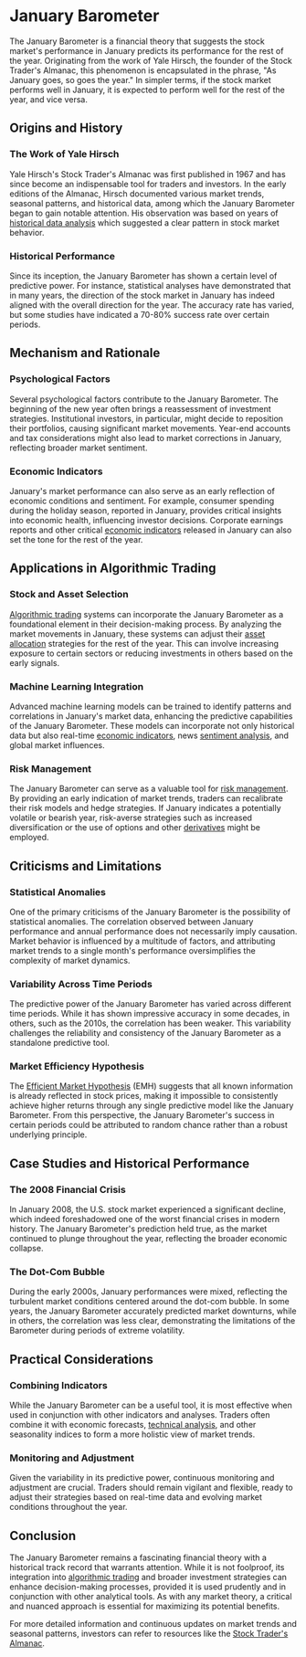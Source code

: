 # January Barometer

The January Barometer is a financial theory that suggests the stock market's performance in January predicts its performance for the rest of the year. Originating from the work of Yale Hirsch, the founder of the Stock Trader's Almanac, this phenomenon is encapsulated in the phrase, "As January goes, so goes the year." In simpler terms, if the stock market performs well in January, it is expected to perform well for the rest of the year, and vice versa.

## Origins and History

### The Work of Yale Hirsch

Yale Hirsch's Stock Trader's Almanac was first published in 1967 and has since become an indispensable tool for traders and investors. In the early editions of the Almanac, Hirsch documented various market trends, seasonal patterns, and historical data, among which the January Barometer began to gain notable attention. His observation was based on years of [historical data analysis](../h/historical_data_analysis.md) which suggested a clear pattern in stock market behavior.

### Historical Performance

Since its inception, the January Barometer has shown a certain level of predictive power. For instance, statistical analyses have demonstrated that in many years, the direction of the stock market in January has indeed aligned with the overall direction for the year. The accuracy rate has varied, but some studies have indicated a 70-80% success rate over certain periods.

## Mechanism and Rationale

### Psychological Factors

Several psychological factors contribute to the January Barometer. The beginning of the new year often brings a reassessment of investment strategies. Institutional investors, in particular, might decide to reposition their portfolios, causing significant market movements. Year-end accounts and tax considerations might also lead to market corrections in January, reflecting broader market sentiment.

### Economic Indicators

January's market performance can also serve as an early reflection of economic conditions and sentiment. For example, consumer spending during the holiday season, reported in January, provides critical insights into economic health, influencing investor decisions. Corporate earnings reports and other critical [economic indicators](../e/economic_indicators.md) released in January can also set the tone for the rest of the year.

## Applications in Algorithmic Trading

### Stock and Asset Selection

[Algorithmic trading](../a/algorithmic_trading.md) systems can incorporate the January Barometer as a foundational element in their decision-making process. By analyzing the market movements in January, these systems can adjust their [asset allocation](../a/asset_allocation.md) strategies for the rest of the year. This can involve increasing exposure to certain sectors or reducing investments in others based on the early signals.

### Machine Learning Integration

Advanced machine learning models can be trained to identify patterns and correlations in January's market data, enhancing the predictive capabilities of the January Barometer. These models can incorporate not only historical data but also real-time [economic indicators](../e/economic_indicators.md), news [sentiment analysis](../s/sentiment_analysis.md), and global market influences.

### Risk Management

The January Barometer can serve as a valuable tool for [risk management](../r/risk_management.md). By providing an early indication of market trends, traders can recalibrate their risk models and hedge strategies. If January indicates a potentially volatile or bearish year, risk-averse strategies such as increased diversification or the use of options and other [derivatives](../d/derivatives.md) might be employed.

## Criticisms and Limitations

### Statistical Anomalies

One of the primary criticisms of the January Barometer is the possibility of statistical anomalies. The correlation observed between January performance and annual performance does not necessarily imply causation. Market behavior is influenced by a multitude of factors, and attributing market trends to a single month's performance oversimplifies the complexity of market dynamics.

### Variability Across Time Periods

The predictive power of the January Barometer has varied across different time periods. While it has shown impressive accuracy in some decades, in others, such as the 2010s, the correlation has been weaker. This variability challenges the reliability and consistency of the January Barometer as a standalone predictive tool.

### Market Efficiency Hypothesis

The [Efficient Market Hypothesis](../e/efficient_market_hypothesis.md) (EMH) suggests that all known information is already reflected in stock prices, making it impossible to consistently achieve higher returns through any single predictive model like the January Barometer. From this perspective, the January Barometer's success in certain periods could be attributed to random chance rather than a robust underlying principle.

## Case Studies and Historical Performance

### The 2008 Financial Crisis

In January 2008, the U.S. stock market experienced a significant decline, which indeed foreshadowed one of the worst financial crises in modern history. The January Barometer's prediction held true, as the market continued to plunge throughout the year, reflecting the broader economic collapse.

### The Dot-Com Bubble

During the early 2000s, January performances were mixed, reflecting the turbulent market conditions centered around the dot-com bubble. In some years, the January Barometer accurately predicted market downturns, while in others, the correlation was less clear, demonstrating the limitations of the Barometer during periods of extreme volatility.

## Practical Considerations

### Combining Indicators

While the January Barometer can be a useful tool, it is most effective when used in conjunction with other indicators and analyses. Traders often combine it with economic forecasts, [technical analysis](../t/technical_analysis.md), and other seasonality indices to form a more holistic view of market trends.

### Monitoring and Adjustment

Given the variability in its predictive power, continuous monitoring and adjustment are crucial. Traders should remain vigilant and flexible, ready to adjust their strategies based on real-time data and evolving market conditions throughout the year.

## Conclusion

The January Barometer remains a fascinating financial theory with a historical track record that warrants attention. While it is not foolproof, its integration into [algorithmic trading](../a/algorithmic_trading.md) and broader investment strategies can enhance decision-making processes, provided it is used prudently and in conjunction with other analytical tools. As with any market theory, a critical and nuanced approach is essential for maximizing its potential benefits.

For more detailed information and continuous updates on market trends and seasonal patterns, investors can refer to resources like the [Stock Trader's Almanac](https://www.stocktradersalmanac.com/).
